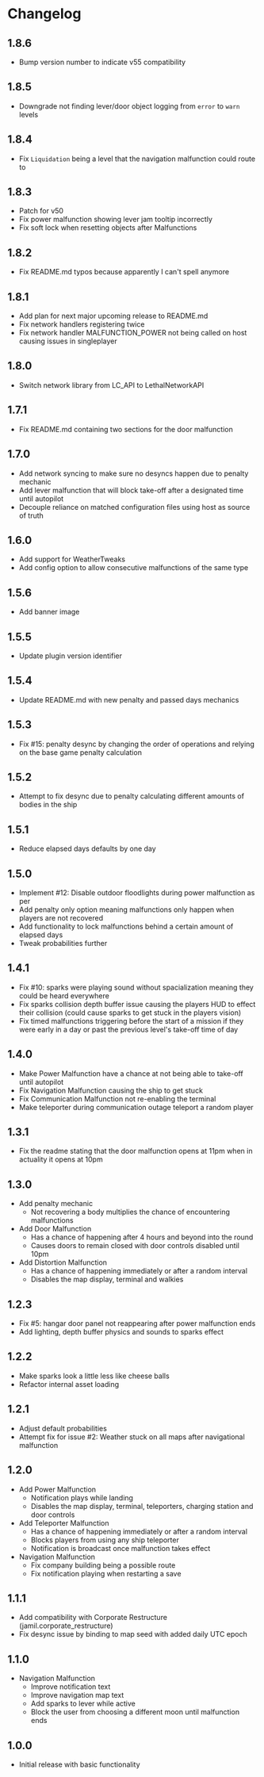 
# Changelog #

## 1.8.6 ##

- Bump version number to indicate v55 compatibility

## 1.8.5 ##

- Downgrade not finding lever/door object logging from `error` to `warn` levels

## 1.8.4 ##

- Fix `Liquidation` being a level that the navigation malfunction could route to

## 1.8.3 ##

- Patch for v50
- Fix power malfunction showing lever jam tooltip incorrectly
- Fix soft lock when resetting objects after Malfunctions

## 1.8.2 ##

- Fix README.md typos because apparently I can't spell anymore

## 1.8.1 ##

- Add plan for next major upcoming release to README.md
- Fix network handlers registering twice
- Fix network handler MALFUNCTION_POWER not being called on host causing issues in singleplayer

## 1.8.0 ##

- Switch network library from LC_API to LethalNetworkAPI

## 1.7.1 ##

- Fix README.md containing two sections for the door malfunction

## 1.7.0 ##

- Add network syncing to make sure no desyncs happen due to penalty mechanic
- Add lever malfunction that will block take-off after a designated time until autopilot
- Decouple reliance on matched configuration files using host as source of truth

## 1.6.0 ##

- Add support for WeatherTweaks
- Add config option to allow consecutive malfunctions of the same type

## 1.5.6 ##

- Add banner image

## 1.5.5 ##

- Update plugin version identifier

## 1.5.4 ##

- Update README.md with new penalty and passed days mechanics

## 1.5.3 ##

- Fix #15: penalty desync by changing the order of operations and relying on the base game penalty calculation

## 1.5.2 ##

- Attempt to fix desync due to penalty calculating different amounts of bodies in the ship

## 1.5.1 ##

- Reduce elapsed days defaults by one day

## 1.5.0 ##

- Implement #12: Disable outdoor floodlights during power malfunction as per 
- Add penalty only option meaning malfunctions only happen when players are not recovered
- Add functionality to lock malfunctions behind a certain amount of elapsed days
- Tweak probabilities further

## 1.4.1 ##

- Fix #10: sparks were playing sound without spacialization meaning they could be heard everywhere
- Fix sparks collision depth buffer issue causing the players HUD to effect their collision (could cause sparks to get stuck in the players vision)
- Fix timed malfunctions triggering before the start of a mission if they were early in a day or past the previous level's take-off time of day

## 1.4.0 ##

- Make Power Malfunction have a chance at not being able to take-off until autopilot
- Fix Navigation Malfunction causing the ship to get stuck
- Fix Communication Malfunction not re-enabling the terminal
- Make teleporter during communication outage teleport a random player

## 1.3.1 ##

- Fix the readme stating that the door malfunction opens at 11pm when in actuality it opens at 10pm

## 1.3.0 ##

- Add penalty mechanic
    + Not recovering a body multiplies the chance of encountering malfunctions
- Add Door Malfunction
    + Has a chance of happening after 4 hours and beyond into the round
    + Causes doors to remain closed with door controls disabled until 10pm
- Add Distortion Malfunction
    + Has a chance of happening immediately or after a random interval
    + Disables the map display, terminal and walkies

## 1.2.3 ##

- Fix #5: hangar door panel not reappearing after power malfunction ends 
- Add lighting, depth buffer physics and sounds to sparks effect

## 1.2.2 ##

- Make sparks look a little less like cheese balls
- Refactor internal asset loading

## 1.2.1 ##

- Adjust default probabilities
- Attempt fix for issue #2: Weather stuck on all maps after navigational malfunction

## 1.2.0 ##

- Add Power Malfunction
    + Notification plays while landing
    + Disables the map display, terminal, teleporters, charging station and door controls
- Add Teleporter Malfunction
    + Has a chance of happening immediately or after a random interval
    + Blocks players from using any ship teleporter
    + Notification is broadcast once malfunction takes effect
- Navigation Malfunction
    + Fix company building being a possible route
    + Fix notification playing when restarting a save

## 1.1.1 ##

- Add compatibility with Corporate Restructure (jamil.corporate_restructure)
- Fix desync issue by binding to map seed with added daily UTC epoch

## 1.1.0 ##

- Navigation Malfunction
    + Improve notification text
    + Improve navigation map text
    + Add sparks to lever while active
    + Block the user from choosing a different moon until malfunction ends

## 1.0.0 ##

- Initial release with basic functionality